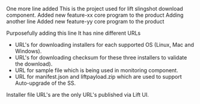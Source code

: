 One more line added
This is the project used for lift slingshot download component. 
Added new feature-xx core program to the product
Adding another line
Added new feature-yy core program to the product

Purposefully adding this line
It has nine different URLs 
- URL's for downloading installers for each supported OS (Linux, Mac and Windows).
- URL's for downloading checksum for these three installers to validate the download).
- URL for sample file which is being used in monitoring component.
- URL for manifest.json and liftpayload.zip which are used to support Auto-upgrade of the SS.

Installer file URL's are the only URL's published via Lift UI. 
